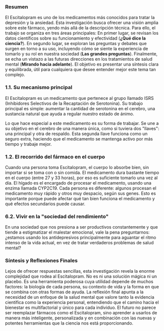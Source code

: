 ### **Resumen**

El Escitalopram es uno de los medicamentos más conocidos para tratar la depresión y la ansiedad. Esta investigación busca ofrecer una visión amplia sobre este fármaco, yendo más allá de la descripción técnica. Para ello, el trabajo se organiza en tres áreas principales: En primer lugar, se revisan los datos científicos sobre su funcionamiento y efectividad (**¿Qué dice la ciencia?**). En segundo lugar, se exploran las preguntas y debates que surgen en torno a su uso, incluyendo cómo se siente la experiencia de tomarlo y su rol en nuestra sociedad (**Las grandes preguntas**). Finalmente, se echa un vistazo a las futuras direcciones en los tratamientos de salud mental (**Mirando hacia adelante**). El objetivo es presentar una síntesis clara y equilibrada, útil para cualquiera que desee entender mejor este tema tan complejo.

### **1.1. Su mecanismo principal**

El Escitalopram es un medicamento que pertenece al grupo llamado ISRS (Inhibidores Selectivos de la Recaptación de Serotonina). Su trabajo principal es simple: aumentar la cantidad de serotonina en el cerebro, una sustancia natural que ayuda a regular nuestro estado de ánimo.

Lo que hace especial a este medicamento es su forma de trabajar. Se une a su objetivo en el cerebro de una manera única, como si tuviera dos "llaves": una principal y otra de respaldo. Esta segunda llave funciona como un seguro extra, haciendo que el medicamento se mantenga activo por más tiempo y trabaje mejor.

### **1.2. El recorrido del fármaco en el cuerpo**

Cuando una persona toma Escitalopram, el cuerpo lo absorbe bien, sin importar si se toma con o sin comida. El medicamento dura bastante tiempo en el cuerpo (entre 27 y 33 horas), por eso es suficiente tomarlo una vez al día. El hígado es el encargado de procesar el medicamento, usando una enzima llamada CYP2C19. Cada persona es diferente: algunos procesan el medicamento muy rápido y otros muy despacio, según sus genes. Esto es importante porque puede afectar qué tan bien funciona el medicamento y qué efectos secundarios puede causar.

### **6.2. Vivir en la "sociedad del rendimiento"**

En una sociedad que nos presiona a ser productivos constantemente y que tiende a estigmatizar el malestar emocional, vale la pena preguntarnos: ¿estamos usando los antidepresivos principalmente para aguantar el ritmo intenso de la vida actual, en vez de tratar verdaderos problemas de salud mental?

### **Síntesis y Reflexiones Finales**

Lejos de ofrecer respuestas sencillas, esta investigación revela la enorme complejidad que rodea al Escitalopram. No es ni una solución mágica ni un placebo. Es una herramienta poderosa cuya utilidad depende de muchos factores: la biología de cada persona, su contexto de vida y la forma en que se combina con otras formas de ayuda. La reflexión final apunta a la necesidad de un enfoque de la salud mental que valore tanto la evidencia científica como la experiencia personal, entendiendo que el camino hacia el bienestar es multifactorial y único para cada individuo. El futuro no parece ser reemplazar fármacos como el Escitalopram, sino aprender a usarlos de manera más inteligente, personalizada y en combinación con las nuevas y potentes herramientas que la ciencia nos está proporcionando.